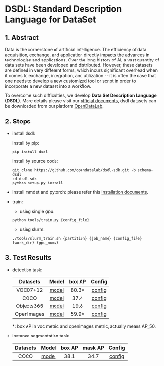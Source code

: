 # DSDL: Standard Description Language for DataSet

<!-- [DATASET] -->

## 1. Abstract

Data is the cornerstone of artificial intelligence. The efficiency of data acquisition, exchange, and application
directly impacts the advances in technologies and applications. Over the long history of AI, a vast quantity of data
sets have been developed and distributed. However, these datasets are defined in very different forms, which incurs
significant overhead when it comes to exchange, integration, and utilization -- it is often the case that one needs to
develop a new customized tool or script in order to incorporate a new dataset into a workflow.

To overcome such difficulties, we develop **Data Set Description Language (DSDL)**. More details please visit
our [official documents](https://opendatalab.github.io/dsdl-docs/getting_started/overview/), dsdl datasets can be
downloaded from our platform [OpenDataLab](https://opendatalab.com/).

## 2. Steps

- install dsdl:

  install by pip:

  ```
  pip install dsdl
  ```

  install by source code:

  ```
  git clone https://github.com/opendatalab/dsdl-sdk.git -b schema-dsdl
  cd dsdl-sdk
  python setup.py install
  ```

- install mmdet and pytorch:
  please refer this [installation documents](https://mmdetection.readthedocs.io/en/latest/get_started.html).

- train:

    - using single gpu:

  ```
  python tools/train.py {config_file}
  ```

    - using slurm:

  ```
  ./tools/slurm_train.sh {partition} {job_name} {config_file} {work_dir} {gpu_nums}
  ```

## 3. Test Results

- detection task:

  |  Datasets  |                                                                                         Model                                                                                          | box AP |           Config            |
    | :--------: | :------------------------------------------------------------------------------------------------------------------------------------------------------------------------------------: | :----: | :-------------------------: |
  |  VOC07+12  |             [model](https://download.openmmlab.com/mmdetection/v2.0/pascal_voc/faster_rcnn_r50_fpn_1x_voc0712/faster_rcnn_r50_fpn_1x_voc0712_20220320_192712-54bef0f3.pth)             | 80.3\* |   [config](./voc0712.py)    |
  |    COCO    |                   [model](https://download.openmmlab.com/mmdetection/v2.0/faster_rcnn/faster_rcnn_r50_fpn_1x_coco/faster_rcnn_r50_fpn_1x_coco_20200130-047c8118.pth)                   |  37.4  |     [config](./coco.py)     |
  | Objects365 |       [model](https://download.openmmlab.com/mmdetection/v2.0/objects365/faster_rcnn_r50_fpn_16x4_1x_obj365v2/faster_rcnn_r50_fpn_16x4_1x_obj365v2_20221220_175040-5910b015.pth)       |  19.8  | [config](./objects365v2.py) |
  | OpenImages | [model](https://download.openmmlab.com/mmdetection/v2.0/openimages/faster_rcnn_r50_fpn_32x2_cas_1x_openimages/faster_rcnn_r50_fpn_32x2_cas_1x_openimages_20220306_202424-98c630e5.pth) | 59.9\* | [config](./openimagesv6.py) |

  \*: box AP in voc metric and openimages metric, actually means AP_50.

- instance segmentation task:

  | Datasets |                                                                    Model                                                                     | box AP | mask AP |            Config            |
    | :------: | :------------------------------------------------------------------------------------------------------------------------------------------: | :----: | :-----: | :--------------------------: |
  |   COCO   | [model](https://download.openmmlab.com/mmdetection/v2.0/mask_rcnn/mask_rcnn_r50_fpn_1x_coco/mask_rcnn_r50_fpn_1x_coco_20200205-d4b0c5d6.pth) |  38.1  |  34.7   | [config](./coco_instance.py) |
